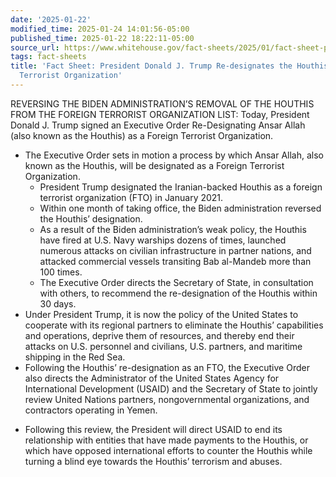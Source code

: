 ```yaml
---
date: '2025-01-22'
modified_time: 2025-01-24 14:01:56-05:00
published_time: 2025-01-22 18:22:11-05:00
source_url: https://www.whitehouse.gov/fact-sheets/2025/01/fact-sheet-president-donald-j-trump-re-designates-the-houthis-as-a-foreign-terrorist-organization/
tags: fact-sheets
title: 'Fact Sheet: President Donald J. Trump Re-designates the Houthis as a Foreign
  Terrorist Organization'
---
```

 
REVERSING THE BIDEN ADMINISTRATION’S REMOVAL OF THE HOUTHIS FROM THE
FOREIGN TERRORIST ORGANIZATION LIST: Today, President Donald J. Trump
signed an Executive Order Re-Designating Ansar Allah (also known as the
Houthis) as a Foreign Terrorist Organization.

-   The Executive Order sets in motion a process by which Ansar Allah,
    also known as the Houthis, will be designated as a Foreign Terrorist
    Organization.
    -   President Trump designated the Iranian-backed Houthis as a
        foreign terrorist organization (FTO) in January 2021.
    -   Within one month of taking office, the Biden administration
        reversed the Houthis’ designation.
    -   As a result of the Biden administration’s weak policy, the
        Houthis have fired at U.S. Navy warships dozens of times,
        launched numerous attacks on civilian infrastructure in partner
        nations, and attacked commercial vessels transiting Bab
        al-Mandeb more than 100 times.
    -   The Executive Order directs the Secretary of State, in
        consultation with others, to recommend the re-designation of the
        Houthis within 30 days.
-   Under President Trump, it is now the policy of the United States to
    cooperate with its regional partners to eliminate the Houthis’
    capabilities and operations, deprive them of resources, and thereby
    end their attacks on U.S. personnel and civilians, U.S. partners,
    and maritime shipping in the Red Sea.
-   Following the Houthis’ re-designation as an FTO, the Executive Order
    also directs the Administrator of the United States Agency for
    International Development (USAID) and the Secretary of State to
    jointly review United Nations partners, nongovernmental
    organizations, and contractors operating in Yemen.

<!-- -->

-   Following this review, the President will direct USAID to end its
    relationship with entities that have made payments to the Houthis,
    or which have opposed international efforts to counter the Houthis
    while turning a blind eye towards the Houthis’ terrorism and abuses.
